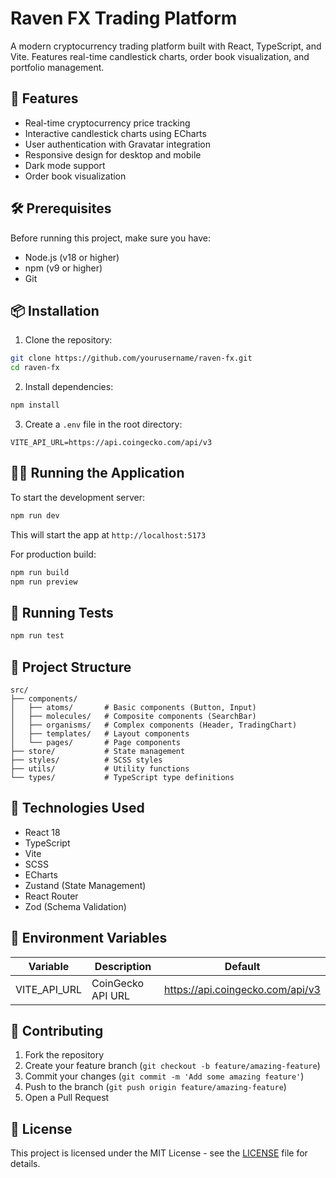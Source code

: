 # Raven FX Trading Platform

A modern cryptocurrency trading platform built with React, TypeScript, and Vite. Features real-time candlestick charts, order book visualization, and portfolio management.

## 🚀 Features

- Real-time cryptocurrency price tracking
- Interactive candlestick charts using ECharts
- User authentication with Gravatar integration
- Responsive design for desktop and mobile
- Dark mode support
- Order book visualization

## 🛠️ Prerequisites

Before running this project, make sure you have:

- Node.js (v18 or higher)
- npm (v9 or higher)
- Git

## 📦 Installation

1. Clone the repository:
```bash
git clone https://github.com/yourusername/raven-fx.git
cd raven-fx
```

2. Install dependencies:
```bash
npm install
```

3. Create a `.env` file in the root directory:
```env
VITE_API_URL=https://api.coingecko.com/api/v3
```

## 🏃‍♂️ Running the Application

To start the development server:

```bash
npm run dev
```

This will start the app at `http://localhost:5173`

For production build:

```bash
npm run build
npm run preview
```

## 🧪 Running Tests

```bash
npm run test
```

## 📁 Project Structure

```
src/
├── components/
│   ├── atoms/       # Basic components (Button, Input)
│   ├── molecules/   # Composite components (SearchBar)
│   ├── organisms/   # Complex components (Header, TradingChart)
│   ├── templates/   # Layout components
│   └── pages/       # Page components
├── store/           # State management
├── styles/          # SCSS styles
├── utils/           # Utility functions
└── types/           # TypeScript type definitions
```

## 🎨 Technologies Used

- React 18
- TypeScript
- Vite
- SCSS
- ECharts
- Zustand (State Management)
- React Router
- Zod (Schema Validation)

## 📝 Environment Variables

| Variable | Description | Default |
|----------|-------------|---------|
| VITE_API_URL | CoinGecko API URL | https://api.coingecko.com/api/v3 |

## 🤝 Contributing

1. Fork the repository
2. Create your feature branch (`git checkout -b feature/amazing-feature`)
3. Commit your changes (`git commit -m 'Add some amazing feature'`)
4. Push to the branch (`git push origin feature/amazing-feature`)
5. Open a Pull Request

## 📄 License

This project is licensed under the MIT License - see the [LICENSE](LICENSE) file for details.